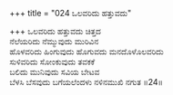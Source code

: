 +++
title = "024 ಒಲವರಿದು ಹತ್ತುವದು"

+++
ಒಲವರಿದು ಹತ್ತುವದು ಚಿತ್ತದ  
ನೆಲೆಯರಿದು ನೆಮ್ಮುವುದು ಮುರಿವಿನ  
ಹೊಳವರಿದು ಹಿಂಗುವುದು ಹೊಗುವದು ಮನದೊಳೊಲವರಿದು   
ಸುಳಿವರಿದು ಸೋಂಕುವುದು ತವಕಕೆ  
ಬಲಿದು ಮುನಿವುದು ಸವಿಯ ಬೇಟವ     
ಬೆಳಸಿ ಬೆಸವುದು ಬಗೆಯಲೆಂದಳು ನಳಿನಮುಖಿ ನಗುತ      ॥24॥